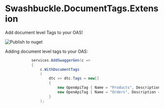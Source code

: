 # Swashbuckle.DocumentTags.Extension
Add document level Tags to your OAS!

![Publish to nuget](https://github.com/waxtell/Swashbuckle.DocumentTags.Extension/workflows/Publish%20to%20nuget/badge.svg?branch=master)

Adding document level tags to your OAS:

```csharp
            services.AddSwaggerGen(c =>
            {
                c.WithDocumentTags
                (
                    dtc => dtc.Tags = new[]
                    {
                        new OpenApiTag { Name = "Products", Description = "Browse/manage the product catalog" },
                        new OpenApiTag { Name = "Orders", Description = "Submit orders" }
                    }
                );
```
